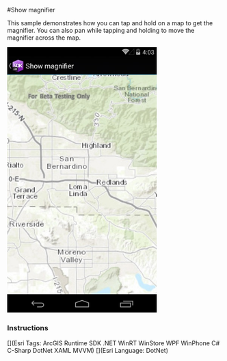#Show magnifier

This sample demonstrates how you can tap and hold on a map to get the magnifier. You can also pan while tapping and holding to move the magnifier across the map.

<img src="ShowMagnifier.jpg" width="350"/>

### Instructions



[](Esri Tags: ArcGIS Runtime SDK .NET WinRT WinStore WPF WinPhone C# C-Sharp DotNet XAML MVVM)
[](Esri Language: DotNet)
